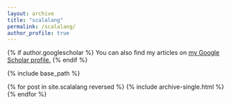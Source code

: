 ```yaml
---
layout: archive
title: "scalalang"
permalink: /scalalang/
author_profile: true
---
```


{% if author.googlescholar %}
  You can also find my articles on <u><a href="{{author.googlescholar}}">my Google Scholar profile</a>.</u>
{% endif %}

{% include base_path %}

{% for post in site.scalalang reversed %}
  {% include archive-single.html %}
{% endfor %}
